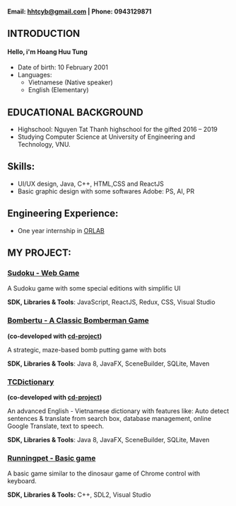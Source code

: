 
#### Email: hhtcyb@gmail.com | Phone: 0943129871

## **INTRODUCTION**
#### Hello, i'm Hoang Huu Tung
- Date of birth: 10 February 2001
- Languages:
  - Vietnamese (Native speaker)
  - English (Elementary)

## **EDUCATIONAL BACKGROUND**
- Highschool: Nguyen Tat Thanh highschool for the gifted
2016 – 2019
- Studying Computer Science at University of Engineering and Technology, VNU.

## **Skills:**
- UI/UX design, Java, C++, HTML,CSS and ReactJS
- Basic graphic design with some softwares Adobe: PS, AI, PR

## **Engineering Experience:**
- One year internship in [ORLAB](http://orlab.com.vn)

## **MY PROJECT:**
### [Sudoku - Web Game](https://gitlab.com/hoatuno/sudorku)
A Sudoku game with some special editions with simplific UI 

**SDK, Libraries & Tools**: JavaScript, ReactJS, Redux, CSS, Visual Studio
### [Bombertu - A Classic Bomberman Game](https://github.com/cd-project/bomvertu)
**(co-developed with [cd-project](https://github.com/cd-project))**

A strategic, maze-based bomb putting game with bots

**SDK, Libraries & Tools**: Java 8, JavaFX, SceneBuilder, SQLite, Maven
### [TCDictionary](https://github.com/hoatuno/TCDictionary)
**(co-developed with [cd-project](https://github.com/cd-project))**

An advanced English - Vietnamese dictionary with features like: Auto detect sentences & translate from search box, database management, online Google Translate, text to speech.

**SDK, Libraries & Tools**: Java 8, JavaFX, SceneBuilder, SQLite, Maven

### [Runningpet - Basic game](https://github.com/hoatuno/runningpet)
A basic game similar to the dinosaur game of Chrome control with keyboard.

**SDK, Libraries & Tools:** C++, SDL2, Visual Studio

